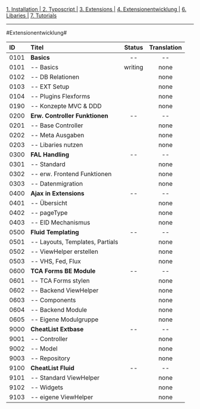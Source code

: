 [1. Installation   | ](1-installation.md)  [2. Typoscript   |](2-typoscript.md)   [3. Extensions  |](3-extensions.md)  [4. Extensionentwicklung  |](4-extensionentwicklung.md)  [6. Libaries  |](6-libaries.md)  [7. Tutorials](7-tutorials.md) 
***

#Extensionentwicklung#

| ID   | Titel                          | Status       | Translation |
| :--- | :----------------------------- | :----------: | :---------: |
| 0101 | **Basics**                     | --           | -- |
| 0101 | -- Basics                      | writing      | none | 
| 0102 | -- DB Relationen               |              | none |
| 0103 | -- EXT Setup                   |              | none |
| 0104 | -- Plugins Flexforms           |              | none |
| 0190 | -- Konzepte MVC & DDD          |              | none |
| 0200 | **Erw. Controller Funktionen** | --           | --   |
| 0201 | -- Base Controller             |              | none |
| 0202 | -- Meta Ausgaben               |              | none |
| 0203 | -- Libaries nutzen             |              | none |
| 0300 | **FAL Handling**               | --           | --   |
| 0301 | -- Standard                    |              | none |
| 0302 | -- erw. Frontend Funktionen    |              | none |
| 0303 | -- Datenmigration              |              | none |
| 0400 | **Ajax in Extensions**         | --           | -- |
| 0401 | -- Übersicht                   |              | none |
| 0402 | -- pageType                    |              | none |
| 0403 | -- EID Mechanismus             |              | none |
| 0500 | **Fluid Templating**           | --           | -- |
| 0501 | -- Layouts, Templates, Partials|              | none |
| 0502 | -- ViewHelper erstellen        |              | none |
| 0503 | -- VHS, Fed, Flux              |              | none |
| 0600 | **TCA Forms BE Module**        | --           | -- |
| 0601 | -- TCA Forms stylen            |              | none |
| 0602 | -- Backend ViewHelper          |              | none |
| 0603 | -- Components                  |              | none |
| 0604 | -- Backend Module              |              | none |
| 0605 | -- Eigene Modulgruppe          |              | none |
| 9000 | **CheatList Extbase**          | --           | -- |
| 9001 | -- Controller                  |              | none |
| 9002 | -- Model                       |              | none |
| 9003 | -- Repository                  |              | none |
| 9100 | **CheatList Fluid**            | --           | -- |
| 9101 | -- Standard ViewHelper         |              | none |
| 9102 | -- Widgets                     |              | none |
| 9103 | -- eigene ViewHelper           |              | none |
